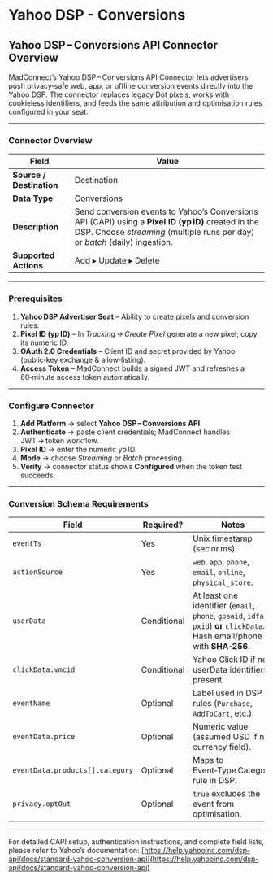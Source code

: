 # Yahoo DSP - Conversions

## **Yahoo DSP – Conversions API Connector Overview**

MadConnect’s Yahoo DSP – Conversions API Connector lets advertisers push privacy‑safe web, app, or offline conversion events directly into the Yahoo DSP. The connector replaces legacy Dot pixels, works with cookieless identifiers, and feeds the same attribution and optimisation rules configured in your seat.

***

### Connector Overview

| Field                    | Value                                                                                                                                                                              |
| ------------------------ | ---------------------------------------------------------------------------------------------------------------------------------------------------------------------------------- |
| **Source / Destination** | Destination                                                                                                                                                                        |
| **Data Type**            | Conversions                                                                                                                                                                        |
| **Description**          | Send conversion events to Yahoo’s Conversions API (CAPI) using a **Pixel ID (yp ID)** created in the DSP. Choose _streaming_ (multiple runs per day) or _batch_ (daily) ingestion. |
| **Supported Actions**    | Add ▸ Update ▸ Delete                                                                                                                                                              |

***

### Prerequisites

1. **Yahoo DSP Advertiser Seat** – Ability to create pixels and conversion rules.
2. **Pixel ID (yp ID)** – In _Tracking → Create Pixel_ generate a new pixel; copy its numeric ID.
3. **OAuth 2.0 Credentials** – Client ID and secret provided by Yahoo (public‑key exchange & allow‑listing).
4. **Access Token** – MadConnect builds a signed JWT and refreshes a 60‑minute access token automatically.

***

### Configure Connector

1. **Add Platform** → select **Yahoo DSP – Conversions API**.
2. **Authenticate** → paste client credentials; MadConnect handles JWT → token workflow.
3. **Pixel ID** → enter the numeric yp ID.
4. **Mode** → choose _Streaming_ or _Batch_ processing.
5. **Verify** → connector status shows **Configured** when the token test succeeds.

***

### Conversion Schema Requirements

| Field                           | Required?   | Notes                                                                                                                       |
| ------------------------------- | ----------- | --------------------------------------------------------------------------------------------------------------------------- |
| `eventTs`                       | Yes         | Unix timestamp (sec or ms).                                                                                                 |
| `actionSource`                  | Yes         | `web`, `app`, `phone`, `email`, `online`, `physical_store`.                                                                 |
| `userData`                      | Conditional | At least one identifier (`email`, `phone`, `gpsaid`, `idfa`, `pxid`) **or** `clickData`. Hash email/phone with **SHA‑256**. |
| `clickData.vmcid`               | Conditional | Yahoo Click ID if no userData identifiers present.                                                                          |
| `eventName`                     | Optional    | Label used in DSP rules (`Purchase`, `AddToCart`, etc.).                                                                    |
| `eventData.price`               | Optional    | Numeric value (assumed USD if no currency field).                                                                           |
| `eventData.products[].category` | Optional    | Maps to Event‑Type Category rule in DSP.                                                                                    |
| `privacy.optOut`                | Optional    | `true` excludes the event from optimisation.                                                                                |

***

For detailed CAPI setup, authentication instructions, and complete field lists, please refer to Yahoo’s documentation: [https://help.yahooinc.com/dsp-api/docs/standard-yahoo-conversion-api](https://help.yahooinc.com/dsp-api/docs/standard-yahoo-conversion-api)
